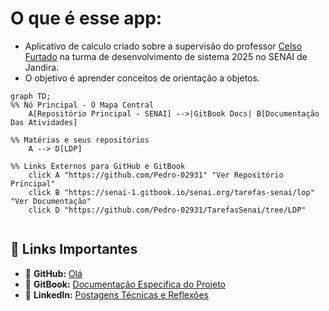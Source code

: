 # O que é esse app:

- Aplicativo de calculo criado sobre a supervisão do professor [Celso Furtado](https://www.linkedin.com/in/celso-furtado-803713aa/) na turma de desenvolvimento de sistema 2025 no SENAI de Jandira.
- O objetivo é aprender conceitos de orientação a objetos.

```mermaid
graph TD;
%% Nó Principal - O Mapa Central
    A[Repositório Principal - SENAI] -->|GitBook Docs| B[Documentação Das Atividades]

%% Matérias e seus repositórios
    A --> D[LDP]

%% Links Externos para GitHub e GitBook
    click A "https://github.com/Pedro-02931" "Ver Repositório Principal"
    click B "https://senai-1.gitbook.io/senai.org/tarefas-senai/lop" "Ver Documentação"
    click D "https://github.com/Pedro-02931/TarefasSenai/tree/LDP"


```

## **🔗 Links Importantes**
- 📂 **GitHub:** [Olá](https://github.com/Pedro-02931)
- 📜 **GitBook:** [Documentação Especifica do Projeto](https://senai-1.gitbook.io/senai.org/tarefas-senai/lop/clinica-app)
- 📡 **LinkedIn:** [Postagens Técnicas e Reflexões](https://www.linkedin.com/in/pedro-mota-7941b4354/)
